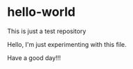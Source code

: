 # hello-world
This is just a test repository

Hello, I'm just experimenting with this file.

Have a good day!!!

